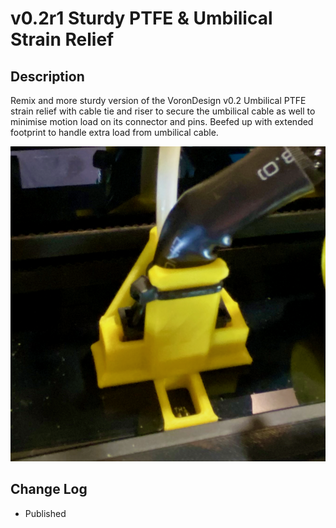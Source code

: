 # v0.2r1 Sturdy PTFE & Umbilical Strain Relief

## Description

Remix and more sturdy version of the VoronDesign v0.2 Umbilical PTFE strain relief with cable tie and riser to secure the umbilical cable as well to minimise motion load on its connector and pins.
Beefed up with extended footprint to handle extra load from umbilical cable.

![Sturdy_Umbilical_&_PTFE_Strain_Relief.png](images/Sturdy_Umbilical_&_PTFE_Strain_Relief.png)


## Change Log

* Published
